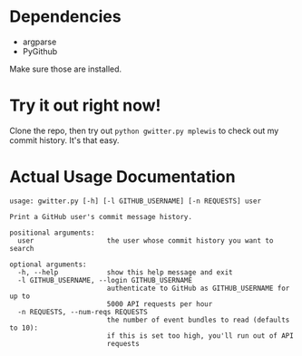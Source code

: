 Dependencies
============

* argparse
* PyGithub

Make sure those are installed.

Try it out right now!
=====================

Clone the repo, then try out `python gwitter.py mplewis` to check out my commit history. It's that easy.

Actual Usage Documentation
==========================
````
usage: gwitter.py [-h] [-l GITHUB_USERNAME] [-n REQUESTS] user

Print a GitHub user's commit message history.

positional arguments:
  user                  the user whose commit history you want to search

optional arguments:
  -h, --help            show this help message and exit
  -l GITHUB_USERNAME, --login GITHUB_USERNAME
                        authenticate to GitHub as GITHUB_USERNAME for up to
                        5000 API requests per hour
  -n REQUESTS, --num-reqs REQUESTS
                        the number of event bundles to read (defaults to 10):
                        if this is set too high, you'll run out of API
                        requests
````
